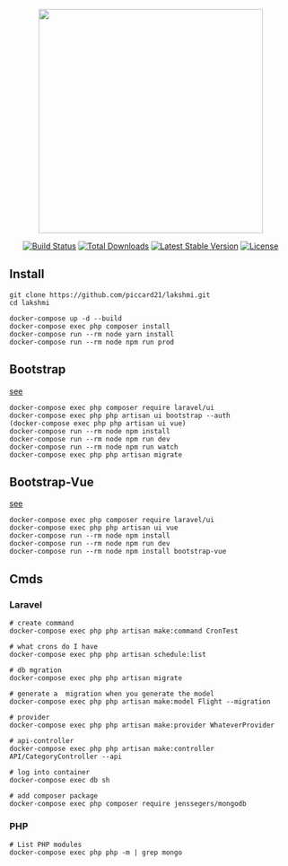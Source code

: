 <p align="center"><a href="https://laravel.com" target="_blank"><img src="https://raw.githubusercontent.com/laravel/art/master/logo-lockup/5%20SVG/2%20CMYK/1%20Full%20Color/laravel-logolockup-cmyk-red.svg" width="400"></a></p>

<p align="center">
<a href="https://travis-ci.org/laravel/framework"><img src="https://travis-ci.org/laravel/framework.svg" alt="Build Status"></a>
<a href="https://packagist.org/packages/laravel/framework"><img src="https://img.shields.io/packagist/dt/laravel/framework" alt="Total Downloads"></a>
<a href="https://packagist.org/packages/laravel/framework"><img src="https://img.shields.io/packagist/v/laravel/framework" alt="Latest Stable Version"></a>
<a href="https://packagist.org/packages/laravel/framework"><img src="https://img.shields.io/packagist/l/laravel/framework" alt="License"></a>
</p>


## Install
```
git clone https://github.com/piccard21/lakshmi.git
cd lakshmi

docker-compose up -d --build
docker-compose exec php composer install
docker-compose run --rm node yarn install
docker-compose run --rm node npm run prod
```


## Bootstrap
[see](https://www.positronx.io/how-to-properly-install-and-use-bootstrap-in-laravel/)
```
docker-compose exec php composer require laravel/ui
docker-compose exec php php artisan ui bootstrap --auth
(docker-compose exec php php artisan ui vue)
docker-compose run --rm node npm install
docker-compose run --rm node npm run dev
docker-compose run --rm node npm run watch
docker-compose exec php php artisan migrate
```


## Bootstrap-Vue
[see](https://www.solmediaco.com/blog/how-to-include-bootstrapvue-in-a-laravel-project)
```
docker-compose exec php composer require laravel/ui
docker-compose exec php php artisan ui vue
docker-compose run --rm node npm install
docker-compose run --rm node npm run dev
docker-compose run --rm node npm install bootstrap-vue
```


## Cmds

### Laravel
```
# create command 
docker-compose exec php php artisan make:command CronTest

# what crons do I have
docker-compose exec php php artisan schedule:list

# db mgration
docker-compose exec php php artisan migrate

# generate a  migration when you generate the model
docker-compose exec php php artisan make:model Flight --migration

# provider
docker-compose exec php php artisan make:provider WhateverProvider

# api-controller
docker-compose exec php php artisan make:controller API/CategoryController --api

# log into container 
docker-compose exec db sh

# add composer package
docker-compose exec php composer require jenssegers/mongodb
```

### PHP
```
# List PHP modules
docker-compose exec php php -m | grep mongo
```



